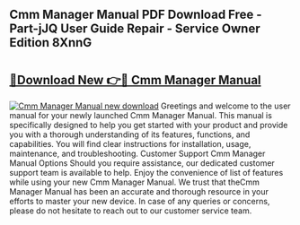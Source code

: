 ## Cmm Manager Manual PDF Download Free - Part-jJQ User Guide Repair - Service Owner Edition 8XnnG

# <h2><a href="http://bc27482.oget.top/?id=Cmm+Manager+Manual">🔗Download New 👉🔴 Cmm Manager Manual</a></h2>

[![Cmm Manager Manual new download](https://i.imgur.com/5g1atiW.png)](http://bc27482.oget.top/?id=Cmm+Manager+Manual)
Greetings and welcome to the user manual for your newly launched Cmm Manager Manual. This manual is specifically designed to help you get started with your product and provide you with a thorough understanding of its features, functions, and capabilities. You will find clear instructions for installation, usage, maintenance, and troubleshooting. Customer Support Cmm Manager Manual Options Should you require assistance, our dedicated customer support team is available to help. Enjoy the convenience of list of features while using your new Cmm Manager Manual. We trust that theCmm Manager Manual has been an accurate and thorough resource in your efforts to master your new device. In case of any queries or concerns, please do not hesitate to reach out to our customer service team.
